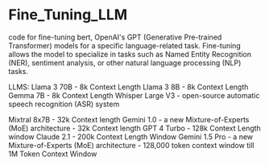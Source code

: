 # Fine_Tuning_LLM
code for fine-tuning bert, OpenAI's GPT (Generative Pre-trained Transformer) models for a specific language-related task. Fine-tuning allows the model to specialize in tasks such as Named Entity Recognition (NER), sentiment analysis, or other natural language processing (NLP) tasks.


LLMS:
Llama 3 70B - 8k Context Length
Llama 3 8B - 8k Context Length
Gemma 7B - 8k Context Length
Whisper Large V3 - open-source automatic speech recognition (ASR) system

Mixtral 8x7B - 32k Context length
Gemini 1.0 -  a new Mixture-of-Experts (MoE) architecture - 32k Context length 
GPT 4 Turbo - 128k Context Length window 
Claude 2.1 - 200k Context Length Window
Gemini 1.5 Pro - a new Mixture-of-Experts (MoE) architecture - 128,000 token context window till 1M Token Context Window
